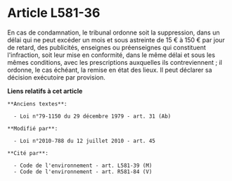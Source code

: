# Article L581-36

En cas de condamnation, le tribunal ordonne soit la suppression, dans un délai qui ne peut excéder un mois et sous astreinte
de  15 € à 150 €  par jour de retard, des publicités, enseignes ou préenseignes qui constituent l'infraction, soit leur mise
en conformité, dans le même délai et sous les mêmes conditions, avec les prescriptions auxquelles ils contreviennent ; il
ordonne, le cas échéant, la remise en état des lieux. Il peut déclarer sa décision exécutoire par provision.

**Liens relatifs à cet article**

	**Anciens textes**:

	  - Loi n°79-1150 du 29 décembre 1979 - art. 31 (Ab)

	**Modifié par**:

	  - Loi n°2010-788 du 12 juillet 2010 - art. 45

	**Cité par**:

	  - Code de l'environnement - art. L581-39 (M)
	  - Code de l'environnement - art. R581-84 (V)
